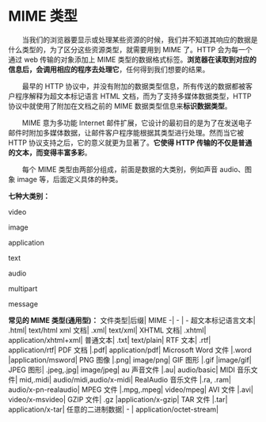 # MIME 类型

&emsp;&emsp;当我们的浏览器要显示或处理某些资源的时候，我们并不知道其响应的数据是什么类型的，为了区分这些资源类型，就需要用到 MIME 了。HTTP 会为每一个通过 web 传输的对象添加上 MIME 类型的数据格式标签。**浏览器在读取到对应的信息后，会调用相应的程序去处理它**，任何得到我们想要的结果。

&emsp;&emsp;最早的 HTTP 协议中，并没有附加的数据类型信息，所有传送的数据都被客户程序解释为超文本标记语言 HTML 文档，而为了支持多媒体数据类型，HTTP 协议中就使用了附加在文档之前的 MIME 数据类型信息来**标识数据类型**。

&emsp;&emsp;MIME 意为多功能 Internet 邮件扩展，它设计的最初目的是为了在发送电子邮件时附加多媒体数据，让邮件客户程序能根据其类型进行处理。然而当它被 HTTP 协议支持之后，它的意义就更为显著了。**它使得 HTTP 传输的不仅是普通的文本，而变得丰富多彩**。

&emsp;&emsp;每个 MIME 类型由两部分组成，前面是数据的大类别，例如声音 audio、图象 image 等，后面定义具体的种类。

**七种大类别：**

video

image

application

text

audio

multipart

message

**常见的 MIME 类型(通用型)：**
文件类型|后缀| MIME
-| - | -
超文本标记语言文本| .html| text/html
xml 文档| .xml| text/xml|
XHTML 文档| .xhtml| application/xhtml+xml|
普通文本| .txt| text/plain|
RTF 文本| .rtf| application/rtf|
PDF 文档 |.pdf| application/pdf|
Microsoft Word 文件 |.word |application/msword|
PNG 图像 |.png| image/png|
GIF 图形 |.gif |image/gif|
JPEG 图形| .jpeg,.jpg| image/jpeg|
au 声音文件 |.au| audio/basic|
MIDI 音乐文件| mid,.midi| audio/midi,audio/x-midi|
RealAudio 音乐文件 |.ra, .ram| audio/x-pn-realaudio|
MPEG 文件 |.mpg,.mpeg| video/mpeg|
AVI 文件 |.avi| video/x-msvideo|
GZIP 文件| .gz |application/x-gzip|
TAR 文件 |.tar| application/x-tar|
任意的二进制数据| - | application/octet-stream|
